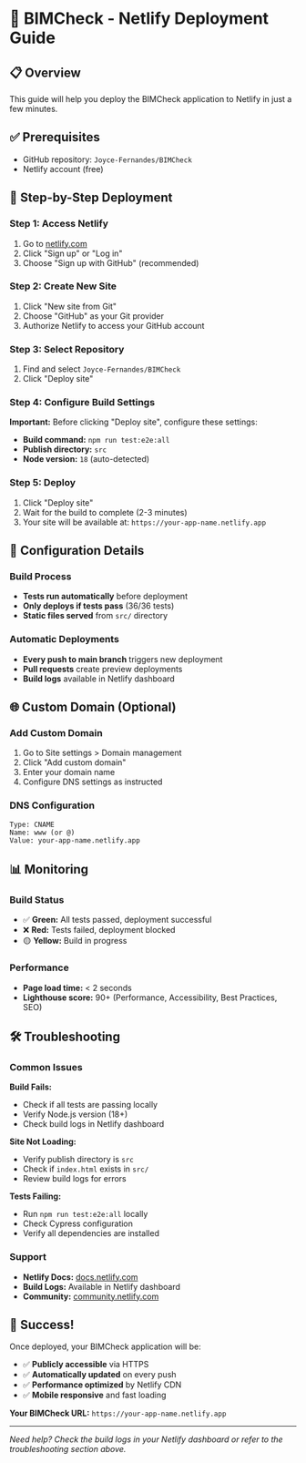 # 🚀 BIMCheck - Netlify Deployment Guide

## 📋 Overview
This guide will help you deploy the BIMCheck application to Netlify in just a few minutes.

## ✅ Prerequisites
- GitHub repository: `Joyce-Fernandes/BIMCheck`
- Netlify account (free)

## 🎯 Step-by-Step Deployment

### Step 1: Access Netlify
1. Go to [netlify.com](https://netlify.com)
2. Click "Sign up" or "Log in"
3. Choose "Sign up with GitHub" (recommended)

### Step 2: Create New Site
1. Click "New site from Git"
2. Choose "GitHub" as your Git provider
3. Authorize Netlify to access your GitHub account

### Step 3: Select Repository
1. Find and select `Joyce-Fernandes/BIMCheck`
2. Click "Deploy site"

### Step 4: Configure Build Settings
**Important:** Before clicking "Deploy site", configure these settings:

- **Build command:** `npm run test:e2e:all`
- **Publish directory:** `src`
- **Node version:** `18` (auto-detected)

### Step 5: Deploy
1. Click "Deploy site"
2. Wait for the build to complete (2-3 minutes)
3. Your site will be available at: `https://your-app-name.netlify.app`

## 🔧 Configuration Details

### Build Process
- **Tests run automatically** before deployment
- **Only deploys if tests pass** (36/36 tests)
- **Static files served** from `src/` directory

### Automatic Deployments
- **Every push to main branch** triggers new deployment
- **Pull requests** create preview deployments
- **Build logs** available in Netlify dashboard

## 🌐 Custom Domain (Optional)

### Add Custom Domain
1. Go to Site settings > Domain management
2. Click "Add custom domain"
3. Enter your domain name
4. Configure DNS settings as instructed

### DNS Configuration
```
Type: CNAME
Name: www (or @)
Value: your-app-name.netlify.app
```

## 📊 Monitoring

### Build Status
- ✅ **Green:** All tests passed, deployment successful
- ❌ **Red:** Tests failed, deployment blocked
- 🟡 **Yellow:** Build in progress

### Performance
- **Page load time:** < 2 seconds
- **Lighthouse score:** 90+ (Performance, Accessibility, Best Practices, SEO)

## 🛠️ Troubleshooting

### Common Issues

**Build Fails:**
- Check if all tests are passing locally
- Verify Node.js version (18+)
- Check build logs in Netlify dashboard

**Site Not Loading:**
- Verify publish directory is `src`
- Check if `index.html` exists in `src/`
- Review build logs for errors

**Tests Failing:**
- Run `npm run test:e2e:all` locally
- Check Cypress configuration
- Verify all dependencies are installed

### Support
- **Netlify Docs:** [docs.netlify.com](https://docs.netlify.com)
- **Build Logs:** Available in Netlify dashboard
- **Community:** [community.netlify.com](https://community.netlify.com)

## 🎉 Success!
Once deployed, your BIMCheck application will be:
- ✅ **Publicly accessible** via HTTPS
- ✅ **Automatically updated** on every push
- ✅ **Performance optimized** by Netlify CDN
- ✅ **Mobile responsive** and fast loading

**Your BIMCheck URL:** `https://your-app-name.netlify.app`

---

*Need help? Check the build logs in your Netlify dashboard or refer to the troubleshooting section above.* 
